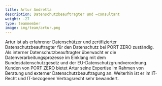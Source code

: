 ```yaml
---
title: Artur Andretta
description: Datenschutzbeauftragter und –consultant
weight: -27
type: teammember
image: img/team/artur.png
---
```


Artur ist als erfahrener Datenschützer und zertifizierter
Datenschutzbeauftragter für den Datenschutz bei PORT ZERO zuständig. Als
interner Datenschutzbeauftragter überwacht er die Datenverarbeitungsprozesse im
Einklang mit dem Bundesdatenschutzgesetz und der EU-Datenschutzgrundverordnung.
Kunden von PORT ZERO bietet Artur seine Expertise im Rahmen von Beratung und
externer Datenschutzbeauftragung an. Weiterhin ist er im IT-Recht und
IT-bezogenen Vertragsrecht sehr bewandert.
